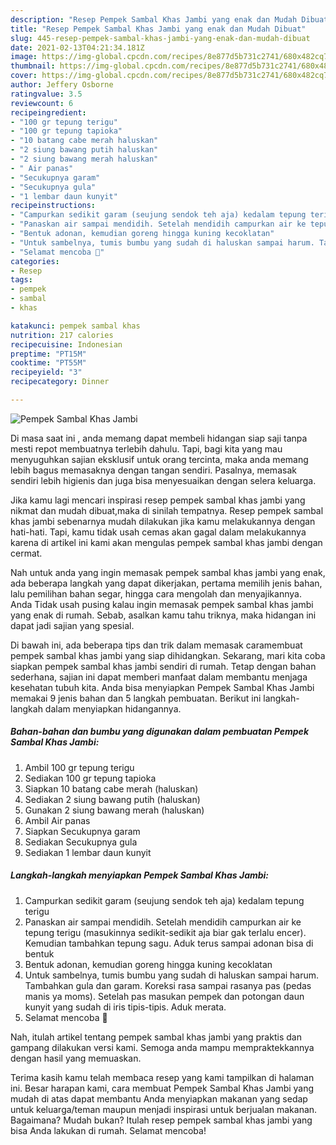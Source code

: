 ```yaml
---
description: "Resep Pempek Sambal Khas Jambi yang enak dan Mudah Dibuat"
title: "Resep Pempek Sambal Khas Jambi yang enak dan Mudah Dibuat"
slug: 445-resep-pempek-sambal-khas-jambi-yang-enak-dan-mudah-dibuat
date: 2021-02-13T04:21:34.181Z
image: https://img-global.cpcdn.com/recipes/8e877d5b731c2741/680x482cq70/pempek-sambal-khas-jambi-foto-resep-utama.jpg
thumbnail: https://img-global.cpcdn.com/recipes/8e877d5b731c2741/680x482cq70/pempek-sambal-khas-jambi-foto-resep-utama.jpg
cover: https://img-global.cpcdn.com/recipes/8e877d5b731c2741/680x482cq70/pempek-sambal-khas-jambi-foto-resep-utama.jpg
author: Jeffery Osborne
ratingvalue: 3.5
reviewcount: 6
recipeingredient:
- "100 gr tepung terigu"
- "100 gr tepung tapioka"
- "10 batang cabe merah haluskan"
- "2 siung bawang putih haluskan"
- "2 siung bawang merah haluskan"
- " Air panas"
- "Secukupnya garam"
- "Secukupnya gula"
- "1 lembar daun kunyit"
recipeinstructions:
- "Campurkan sedikit garam (seujung sendok teh aja) kedalam tepung terigu"
- "Panaskan air sampai mendidih. Setelah mendidih campurkan air ke tepung terigu (masukinnya sedikit-sedikit aja biar gak terlalu encer). Kemudian tambahkan tepung sagu. Aduk terus sampai adonan bisa di bentuk"
- "Bentuk adonan, kemudian goreng hingga kuning kecoklatan"
- "Untuk sambelnya, tumis bumbu yang sudah di haluskan sampai harum. Tambahkan gula dan garam. Koreksi rasa sampai rasanya pas (pedas manis ya moms). Setelah pas masukan pempek dan potongan daun kunyit yang sudah di iris tipis-tipis. Aduk merata."
- "Selamat mencoba 🐻"
categories:
- Resep
tags:
- pempek
- sambal
- khas

katakunci: pempek sambal khas 
nutrition: 217 calories
recipecuisine: Indonesian
preptime: "PT15M"
cooktime: "PT55M"
recipeyield: "3"
recipecategory: Dinner

---
```



![Pempek Sambal Khas Jambi](https://img-global.cpcdn.com/recipes/8e877d5b731c2741/680x482cq70/pempek-sambal-khas-jambi-foto-resep-utama.jpg)

Di masa  saat ini , anda memang dapat membeli hidangan siap saji tanpa mesti repot membuatnya terlebih dahulu. Tapi, bagi kita yang mau menyuguhkan sajian eksklusif untuk orang tercinta, maka anda memang lebih bagus memasaknya dengan tangan sendiri. Pasalnya, memasak sendiri lebih higienis dan juga bisa menyesuaikan dengan selera keluarga.

Jika kamu lagi mencari inspirasi resep pempek sambal khas jambi yang nikmat dan mudah dibuat,maka di sinilah tempatnya. Resep pempek sambal khas jambi  sebenarnya mudah dilakukan jika kamu melakukannya dengan hati-hati. Tapi, kamu tidak usah cemas akan gagal dalam melakukannya 
karena di artikel ini kami akan mengulas pempek sambal khas jambi dengan cermat.  



Nah untuk anda yang ingin memasak pempek sambal khas jambi yang enak, ada beberapa langkah yang dapat dikerjakan, pertama memilih jenis bahan, lalu pemilihan bahan segar, hingga cara mengolah dan menyajikannya. Anda Tidak usah pusing kalau ingin memasak pempek sambal khas jambi yang enak di rumah. Sebab, asalkan kamu  tahu triknya, maka hidangan ini dapat jadi sajian yang spesial.

Di bawah ini, ada beberapa tips dan trik dalam memasak caramembuat pempek sambal khas jambi yang siap dihidangkan. Sekarang, mari kita coba siapkan pempek sambal khas jambi sendiri di rumah. Tetap dengan bahan sederhana, sajian ini dapat memberi manfaat dalam membantu menjaga kesehatan tubuh kita. Anda bisa menyiapkan Pempek Sambal Khas Jambi memakai 9 jenis bahan dan 5 langkah pembuatan. Berikut ini langkah-langkah dalam menyiapkan hidangannya.

<!--inarticleads1-->

##### Bahan-bahan dan bumbu yang digunakan dalam pembuatan Pempek Sambal Khas Jambi:

1. Ambil 100 gr tepung terigu
1. Sediakan 100 gr tepung tapioka
1. Siapkan 10 batang cabe merah (haluskan)
1. Sediakan 2 siung bawang putih (haluskan)
1. Gunakan 2 siung bawang merah (haluskan)
1. Ambil  Air panas
1. Siapkan Secukupnya garam
1. Sediakan Secukupnya gula
1. Sediakan 1 lembar daun kunyit




<!--inarticleads2-->

##### Langkah-langkah menyiapkan Pempek Sambal Khas Jambi:

1. Campurkan sedikit garam (seujung sendok teh aja) kedalam tepung terigu
1. Panaskan air sampai mendidih. Setelah mendidih campurkan air ke tepung terigu (masukinnya sedikit-sedikit aja biar gak terlalu encer). Kemudian tambahkan tepung sagu. Aduk terus sampai adonan bisa di bentuk
1. Bentuk adonan, kemudian goreng hingga kuning kecoklatan
1. Untuk sambelnya, tumis bumbu yang sudah di haluskan sampai harum. Tambahkan gula dan garam. Koreksi rasa sampai rasanya pas (pedas manis ya moms). Setelah pas masukan pempek dan potongan daun kunyit yang sudah di iris tipis-tipis. Aduk merata.
1. Selamat mencoba 🐻




Nah, itulah artikel tentang  pempek sambal khas jambi  yang praktis dan gampang dilakukan versi kami. Semoga anda mampu mempraktekkannya dengan hasil yang memuaskan. 

Terima kasih kamu telah membaca resep yang kami tampilkan di halaman ini. Besar harapan kami, cara membuat  Pempek Sambal Khas Jambi yang mudah di atas dapat membantu Anda menyiapkan makanan yang sedap untuk keluarga/teman maupun menjadi inspirasi untuk berjualan makanan. Bagaimana? Mudah bukan? Itulah resep pempek sambal khas jambi yang bisa Anda lakukan di rumah. Selamat mencoba!

